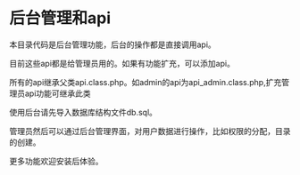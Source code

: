 # 后台管理和api

本目录代码是后台管理功能，后台的操作都是直接调用api。

目前这些api都是给管理员用的。如果有功能扩充，可以添加api。

所有的api继承父类api.class.php。如admin的api为api_admin.class.php,扩充管理员api功能可继承此类

使用后台请先导入数据库结构文件db.sql。

管理员然后可以通过后台管理界面，对用户数据进行操作，比如权限的分配，目录的创建。

更多功能欢迎安装后体验。